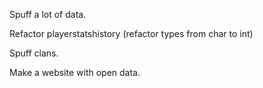 Spuff a lot of data.

Refactor playerstatshistory (refactor types from char to int)

Spuff clans.

Make a website with open data.
